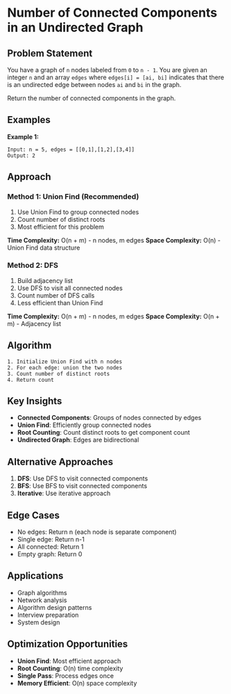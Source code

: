 # Number of Connected Components in an Undirected Graph

## Problem Statement

You have a graph of `n` nodes labeled from `0` to `n - 1`. You are given an integer `n` and an array `edges` where `edges[i] = [ai, bi]` indicates that there is an undirected edge between nodes `ai` and `bi` in the graph.

Return the number of connected components in the graph.

## Examples

**Example 1:**
```
Input: n = 5, edges = [[0,1],[1,2],[3,4]]
Output: 2
```

## Approach

### Method 1: Union Find (Recommended)
1. Use Union Find to group connected nodes
2. Count number of distinct roots
3. Most efficient for this problem

**Time Complexity:** O(n + m) - n nodes, m edges
**Space Complexity:** O(n) - Union Find data structure

### Method 2: DFS
1. Build adjacency list
2. Use DFS to visit all connected nodes
3. Count number of DFS calls
4. Less efficient than Union Find

**Time Complexity:** O(n + m) - n nodes, m edges
**Space Complexity:** O(n + m) - Adjacency list

## Algorithm

```
1. Initialize Union Find with n nodes
2. For each edge: union the two nodes
3. Count number of distinct roots
4. Return count
```

## Key Insights

- **Connected Components**: Groups of nodes connected by edges
- **Union Find**: Efficiently group connected nodes
- **Root Counting**: Count distinct roots to get component count
- **Undirected Graph**: Edges are bidirectional

## Alternative Approaches

1. **DFS**: Use DFS to visit connected components
2. **BFS**: Use BFS to visit connected components
3. **Iterative**: Use iterative approach

## Edge Cases

- No edges: Return n (each node is separate component)
- Single edge: Return n-1
- All connected: Return 1
- Empty graph: Return 0

## Applications

- Graph algorithms
- Network analysis
- Algorithm design patterns
- Interview preparation
- System design

## Optimization Opportunities

- **Union Find**: Most efficient approach
- **Root Counting**: O(n) time complexity
- **Single Pass**: Process edges once
- **Memory Efficient**: O(n) space complexity
